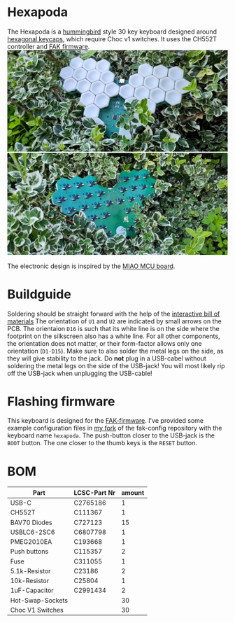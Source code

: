# Hexapoda
The Hexapoda is a [hummingbird](https://github.com/PJE66/hummingbird) style 30 key keyboard designed around [hexagonal keycaps](https://hw.s-ol.nu/HEX-keycaps/), which require Choc v1 switches.
It uses the CH552T controller and [FAK firmware](https://github.com/semickolon/fak).
![front view of keyboard](front.jpg)
![back view of keyboard](back.jpg)

The electronic design is inspired by the [MIAO MCU board](https://github.com/kilipan/miao).

# Buildguide
Soldering should be straight forward with the help of the [interactive bill of materials](bom/ibom.html)
The orientation of `U1` and `U2` are indicated by small arrows on the PCB.
The orientaion `D16` is such that its white line is on the side where the footprint on the silkscreen also has a white line.
For all other components, the orientation does not matter, or their form-factor allows only one orientation (`D1-D15`).
Make sure to also solder the metal legs on the side, as they will give stability to the jack.
Do **not** plug in a USB-cabel without soldering the metal legs on the side of the USB-jack! You will most likely rip off the USB-jack when unplugging the USB-cable!

# Flashing firmware
This keyboard is designed for the [FAK-firmware](https://github.com/semickolon/fak).
I've provided some example configuration files in [my fork](https://github.com/ThePurox/fak-config) of the fak-config repository with the keyboard name `hexapoda`.
The push-button closer to the USB-jack is the `BOOT` button. The one closer to the thumb keys is the `RESET` button.

# BOM
| Part             | LCSC-Part Nr | amount |
|------------------|--------------|--------|
| USB-C            | C2765186     | 1      |
| CH552T           | C111367      | 1      |
| BAV70 Diodes     | C727123      | 15     |
| USBLC6-2SC6      | C6807798     | 1      |
| PMEG2010EA       | C193668      | 1      |
| Push buttons     | C115357      | 2      |
| Fuse             | C311055      | 1      |
| 5.1k-Resistor    | C23186       | 2      |
| 10k-Resistor     | C25804       | 1      |
| 1uF-Capacitor    | C2991434     | 2      |
| Hot-Swap-Sockets |              | 30     |
| Choc V1 Switches |              | 30     |
